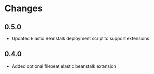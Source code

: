 # Changes

## 0.5.0

- Updated Elastic Beanstalk deployment script to support extensions

## 0.4.0

- Added optional filebeat elastic beanstalk extension
